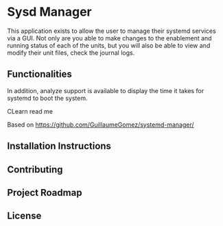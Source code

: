 # Sysd Manager

This application exists to allow the user to manage their systemd services via a GUI. Not only are you able to make changes to the enablement and running status of each of the units, but you will also be able to view and modify their unit files, check the journal logs. 

## Functionalities
In addition,  analyze support is available to display the time it takes for systemd to boot the system.

CLearn read me

Based on https://github.com/GuillaumeGomez/systemd-manager/


## Installation Instructions

## Contributing

## Project Roadmap

## License